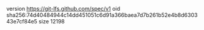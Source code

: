 version https://git-lfs.github.com/spec/v1
oid sha256:74d40484944c14dd451051c6d91a366baea7d7b261b52e4b8d630343e7cf84e5
size 12198
